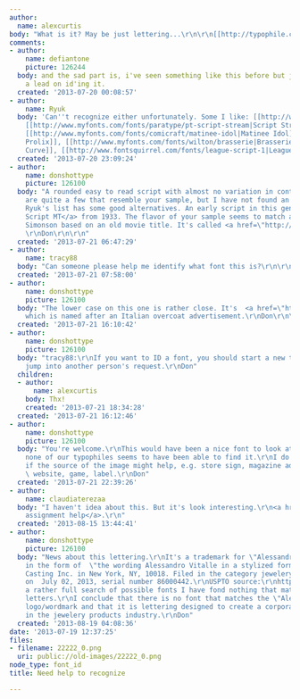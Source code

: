 ```yaml
---
author:
  name: alexcurtis
body: "What is it? May be just lettering...\r\n\r\n[[http://typophile.com/files/22222_0.png]]"
comments:
- author:
    name: defiantone
    picture: 126244
  body: and the sad part is, i've seen something like this before but just can't get
    a lead on id'ing it.
  created: '2013-07-20 00:08:57'
- author:
    name: Ryuk
  body: 'Can''t recognize either unfortunately. Some I like: [[http://www.myfonts.com/fonts/wiescherdesign/tamara|Tamara]],
    [[http://www.myfonts.com/fonts/paratype/pt-script-stream|Script Stream]], [[http://www.myfonts.com/fonts/nowak/kidorama|Kidorama]],
    [[http://www.myfonts.com/fonts/comicraft/matinee-idol|Matinee Idol]], [[http://www.myfonts.com/fonts/sudtipos/so-prolix|So
    Prolix]], [[http://www.myfonts.com/fonts/wilton/brasserie|Brasserie]], [[http://www.fontsquirrel.com/fonts/Learning-Curve-Pro|Learning
    Curve]], [[http://www.fontsquirrel.com/fonts/league-script-1|League Script]]'
  created: '2013-07-20 23:09:24'
- author:
    name: donshottype
    picture: 126100
  body: "A rounded easy to read script with almost no variation in contrast. There
    are quite a few that resemble your sample, but I have not found an exact match.
    Ryuk's list has some good alternatives. An early script in this genre is <a href=\"\r\nhttp://www.myfonts.com/fonts/mti/monoline-script-mt/\">Monoline
    Script MT</a> from 1933. The flavor of your sample seems to match a font by Mark
    Simonson based on an old movie title. It's called <a href=\"http://www.marksimonson.com/fonts/view/lakeside/\">Lakeside</a>.
    \r\nDon\r\n\r\n"
  created: '2013-07-21 06:47:29'
- author:
    name: tracy88
  body: "Can someone please help me identify what font this is?\r\n\r\nThank you!"
  created: '2013-07-21 07:58:00'
- author:
    name: donshottype
    picture: 126100
  body: "The lower case on this one is rather close. It's  <a href=\"http://www.myfonts.com/fonts/letterbox/terital-united/\">Terital-United</a>
    which is named after an Italian overcoat advertisement.\r\nDon\r\n\r\n"
  created: '2013-07-21 16:10:42'
- author:
    name: donshottype
    picture: 126100
  body: "tracy88:\r\nIf you want to ID a font, you should start a new thread, not
    jump into another person's request.\r\nDon"
  children:
  - author:
      name: alexcurtis
    body: Thx!
    created: '2013-07-21 18:34:28'
  created: '2013-07-21 16:12:46'
- author:
    name: donshottype
    picture: 126100
  body: "You're welcome.\r\nThis would have been a nice font to look at more closely.\r\nUnfortunately,
    none of our typophiles seems to have been able to find it.\r\nI do wonder, however,
    if the source of the image might help, e.g. store sign, magazine advertisement,
    \ website, game, label.\r\nDon"
  created: '2013-07-21 22:39:26'
- author:
    name: claudiaterezaa
  body: "I haven't idea about this. But it's look interesting.\r\n<a href=\"http://www.assignmentcube.co.uk/hr-assignment/\">hr
    assignment help</a>.\r\n"
  created: '2013-08-15 13:44:41'
- author:
    name: donshottype
    picture: 126100
  body: "News about this lettering.\r\nIt's a trademark for \"Alessandro Vitalle\"
    in the form of  \"the wording Alessandro Vitalle in a stylized form\" by A & V
    Casting Inc. in New York, NY, 10018. Filed in the category jewelery products,
    on  July 02, 2013, serial number 86000442.\r\nUSPTO source:\r\nhttp://tsdr.uspto.gov/#caseNumber=86000442&caseType=SERIAL_NO&searchType=documentSearch\r\nAfter
    a rather full search of possible fonts I have fond nothing that matches these
    letters.\r\nI conclude that there is no font that matches the \"Alessandro Vitalle\"
    logo/wordmark and that it is lettering designed to create a corporate identity
    in the jewelery products industry.\r\nDon"
  created: '2013-08-19 04:08:36'
date: '2013-07-19 12:37:25'
files:
- filename: 22222_0.png
  uri: public://old-images/22222_0.png
node_type: font_id
title: Need help to recognize

---
```

